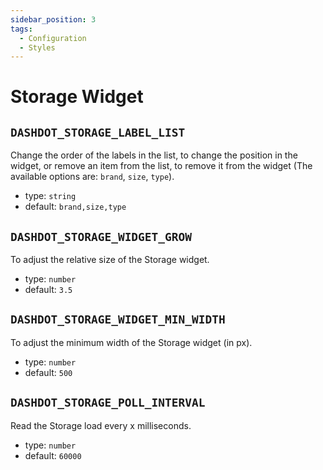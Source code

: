 ```yaml
---
sidebar_position: 3
tags:
  - Configuration
  - Styles
---
```


# Storage Widget

## `DASHDOT_STORAGE_LABEL_LIST`

Change the order of the labels in the list, to change the position in the widget, or remove an item from the list, to remove it from the widget (The available options are: `brand`, `size`, `type`).

- type: `string`
- default: `brand,size,type`

## `DASHDOT_STORAGE_WIDGET_GROW`

To adjust the relative size of the Storage widget.

- type: `number`
- default: `3.5`

## `DASHDOT_STORAGE_WIDGET_MIN_WIDTH`

To adjust the minimum width of the Storage widget (in px).

- type: `number`
- default: `500`

## `DASHDOT_STORAGE_POLL_INTERVAL`

Read the Storage load every x milliseconds.

- type: `number`
- default: `60000`
